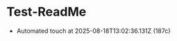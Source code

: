# Test-ReadMe

<!-- scheduler:updates start -->
- Automated touch at 2025-08-18T13:02:36.131Z (187c)
<!-- scheduler:updates end -->
